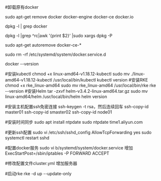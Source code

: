 
#卸载原有docker

sudo apt-get remove docker docker-engine docker-ce docker.io

dpkg -l | grep docker

dpkg -l |grep ^rc|awk '{print $2}' |sudo xargs dpkg -P

sudo apt-get autoremove docker-ce-*

sudo rm -rf /etc/systemd/system/docker.service.d

docker --version



#安装kubectl
chmod +x linux-amd64-v1.18.12-kubectl
sudo mv ./linux-amd64-v1.18.12-kubectl /usr/local/bin/kubectl
kubectl version
#安装RKE
chmod +x rke_linux-amd64
sudo mv rke_linux-amd64 /usr/local/bin/rke
rke --version
#安装Helm
tar -zxvf helm-v3.4.2-linux-amd64.tar.gz
sudo mv linux-amd64/helm /usr/local/bin/helm
helm version


#安装主机配置ssh免密连接
ssh-keygen -t rsa，然后连续回车
ssh-copy-id master01
ssh-copy-id smaster02
ssh-copy-id node01

#安装时间同步
sudo apt install ntpdate 
sudo ntpdate time1.aliyun.com

#更新ssh配置
sudo vi /etc/ssh/sshd_config
AllowTcpForwarding yes
sudo systemctl restart sshd




#配置docker服务
sudo vi b/systemd/system/docker.service
增加ExecStartPost=/sbin/iptables -P FORWARD ACCEPT


#修改配置文件cluster.yml
增加服务器

#启动rke
rke -d up --update-only



